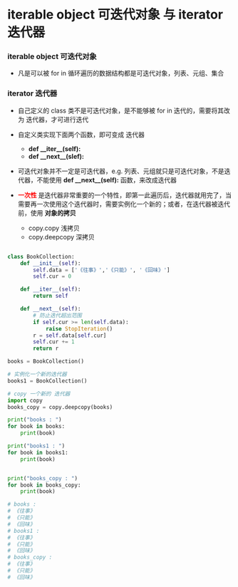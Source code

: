 # iterable object 可迭代对象 与 iterator 迭代器

### iterable object 可迭代对象

- 凡是可以被 for in 循环遍历的数据结构都是可迭代对象，列表、元组、集合

### iterator 迭代器

- 自己定义的 class 类不是可迭代对象，是不能够被 for in 迭代的，需要将其改为 迭代器，才可进行迭代 

- 自定义类实现下面两个函数，即可变成 迭代器
  - **def \_\_iter\_\_(self):**
  - **def \_\_next\_\_(slef):**

- 可迭代对象并不一定是可迭代器，e.g. 列表、元组就只是可迭代对象，不是迭代器，不能使用 **def \_\_next\_\_(self):** 函数，来改成迭代器
  
- **<font color="red"> 一次性 </font>** 是迭代器非常重要的一个特性，即第一此遍历后，迭代器就用完了，当需要再一次使用这个迭代器时，需要实例化一个新的；或者，在迭代器被迭代前，使用 **对象的拷贝**

    - copy.copy 浅拷贝
    - copy.deepcopy 深拷贝

```python

class BookCollection:
    def __init__(self):
        self.data = ['《往事》','《只能》', '《回味》']
        self.cur = 0

    def __iter__(self):
        return self

    def __next__(self):
        # 防止迭代超出范围
        if self.cur >= len(self.data):
            raise StopIteration()
        r = self.data[self.cur]
        self.cur += 1
        return r

books = BookCollection()

# 实例化一个新的迭代器
books1 = BookCollection()

# copy 一个新的 迭代器
import copy
books_copy = copy.deepcopy(books)

print("books : ")
for book in books:
    print(book)

print("books1 : ")
for book in books1:
    print(book)


print("books_copy : ")
for book in books_copy:
    print(book)

# books : 
# 《往事》
# 《只能》
# 《回味》
# books1 : 
# 《往事》
# 《只能》
# 《回味》
# books_copy : 
# 《往事》
# 《只能》
# 《回味》
```